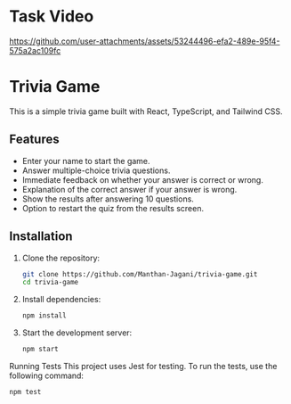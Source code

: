 # Task Video

https://github.com/user-attachments/assets/53244496-efa2-489e-95f4-575a2ac109fc

# Trivia Game

This is a simple trivia game built with React, TypeScript, and Tailwind CSS.

## Features

- Enter your name to start the game.
- Answer multiple-choice trivia questions.
- Immediate feedback on whether your answer is correct or wrong.
- Explanation of the correct answer if your answer is wrong.
- Show the results after answering 10 questions.
- Option to restart the quiz from the results screen.

## Installation

1. Clone the repository:

   ```bash
   git clone https://github.com/Manthan-Jagani/trivia-game.git
   cd trivia-game
2. Install dependencies:

   ```bash
   npm install
3. Start the development server:

   ```bash
   npm start

Running Tests
    This project uses Jest for testing. To run the tests, use the following command:

   ```bash
   npm test
